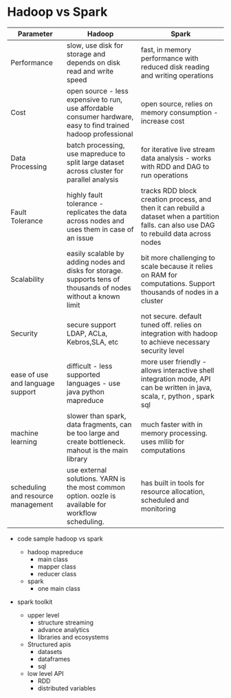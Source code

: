 # Hadoop vs Spark

| Parameter                          | Hadoop                                                                                                           | Spark                                                                                                                                      |
| ---------------------------------- | ---------------------------------------------------------------------------------------------------------------- | ------------------------------------------------------------------------------------------------------------------------------------------ |
| Performance                        | slow, use disk for storage and depends on disk read and write speed                                              | fast, in memory performance with reduced disk reading and writing operations                                                               |
| Cost                               | open source - less expensive to run, use affordable consumer hardware, easy to find trained hadoop professional  | open source, relies on memory consumption - increase cost                                                                                  |
| Data Processing                    | batch processing, use mapreduce to split large dataset across cluster for parallel analysis                      | for iterative live stream data analysis - works with RDD and DAG to run operations                                                         |
| Fault Tolerance                    | highly fault tolerance - replicates the data across nodes and uses them in case of an issue                      | tracks RDD block creation process, and then it can rebuild a dataset when a partition falls. can also use DAG to rebuild data across nodes |
| Scalability                        | easily scalable by adding nodes and disks for storage. supports tens of thousands of nodes without a known limit | bit more challenging to scale because it relies on RAM for computations. Support thousands of nodes in a cluster                           |
| Security                           | secure support LDAP, ACLa, Kebros,SLA, etc                                                                       | not secure. default tuned off. relies on integration with hadoop to achieve necessary security level                                       |
| ease of use and language support   | difficult - less supported languages - use java python mapreduce                                                 | more user friendly - allows interactive shell integration mode, API can be written in java, scala, r, python , spark sql                   |
| machine learning                   | slower than spark, data fragments, can be too large and create bottleneck. mahout is the main library            | much faster with in memory processing.  uses mllib for computations                                                                        |
| scheduling and resource management | use external solutions. YARN is the most common option. oozle is available for workflow scheduling.              | has built in tools for resource allocation, scheduled and monitoring                                                                                                                                           |

- code sample hadoop vs spark
    - hadoop mapreduce
        - main class
        - mapper class
        - reducer class
    - spark
        - one main class

- spark toolkit
    - upper level
        - structure streaming
        - advance analytics
        - libraries and ecosystems
    - Structured apis
        - datasets
        - dataframes
        - sql
    - low level API
        - RDD
        - distributed variables
